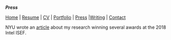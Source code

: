 ***Press***

[Home](suhacker1.github.io) | [Resume](https://sshussain.me/SH_Resume.pdf) | [CV](https://sshussain.me/SH_CV.pdf) | [Portfolio](suhacker1.github.io/portfolio) | [Press](suhacker1.github.io/press) |[Writing](suhacker1.github.io/writing) | [Contact](suhacker1.github.io/contact)

NYU wrote an [article](https://bit.ly/2K2XKXI) about my research winning several awards at the 2018 Intel ISEF.
